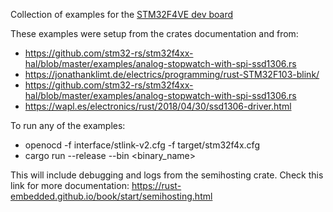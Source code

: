 Collection of examples for the [STM32F4VE dev board](https://stm32-base.org/boards/STM32F407VET6-STM32-F4VE-V2.0)

These examples were setup from the crates documentation and from:
* https://github.com/stm32-rs/stm32f4xx-hal/blob/master/examples/analog-stopwatch-with-spi-ssd1306.rs
* https://jonathanklimt.de/electrics/programming/rust-STM32F103-blink/
* https://github.com/stm32-rs/stm32f4xx-hal/blob/master/examples/analog-stopwatch-with-spi-ssd1306.rs
* https://wapl.es/electronics/rust/2018/04/30/ssd1306-driver.html

To run any of the examples:
* openocd -f interface/stlink-v2.cfg -f target/stm32f4x.cfg
* cargo run --release --bin <binary_name>

This will include debugging and logs from the semihosting crate.
Check this link for more documentation: https://rust-embedded.github.io/book/start/semihosting.html
